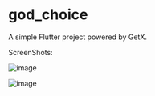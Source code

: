 # god_choice

A simple Flutter project powered by GetX.

ScreenShots:

![image](https://github.com/aemami76/god_choice/assets/137769785/6fd69a3a-edaf-45ac-87b2-426840b0192b)

![image](https://github.com/aemami76/god_choice/assets/137769785/991fb740-df76-4aa4-a527-a7d753d3e655)

